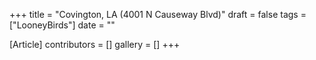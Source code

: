 +++
title = "Covington, LA (4001 N Causeway Blvd)"
draft = false
tags = ["LooneyBirds"]
date = ""

[Article]
contributors = []
gallery = []
+++